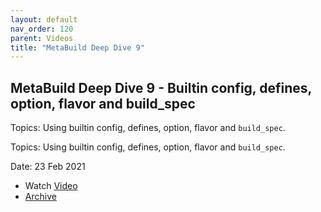 ```yaml
---
layout: default
nav_order: 120
parent: Videos
title: "MetaBuild Deep Dive 9"
---
```


## MetaBuild Deep Dive 9 - Builtin config, defines, option, flavor and build_spec

Topics: Using builtin config, defines, option, flavor and `build_spec`.

Topics: Using builtin config, defines, option, flavor and `build_spec`.

Date: 23 Feb 2021 

* Watch [Video](https://bluejeans.com/s/clsW1H2uMFn/)
* [Archive](https://artifactory.corp.adobe.com/artifactory/generic-metabuild-files-dev/documentation/learning/11_MetaBuild_Deep_Dive_09_02-23-2021/Ch1_Full_2021-02-23T08_02.mp4)
